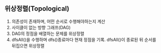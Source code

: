 위상정렬(Topological)
---
1. 의존성이 존재하며, 어떤 순서로 수행해야하는지 계산
2. 사이클이 없는 방향 그래프(DAG)
3. DAG의 정점을 배열하는 문제를 위상정렬
4. dfsAll()을 수행하며 dfs()종료마다 현재 정점을 기록. dfsAll()이 종료된 뒤 순서를 뒤집으면 위상정렬 
